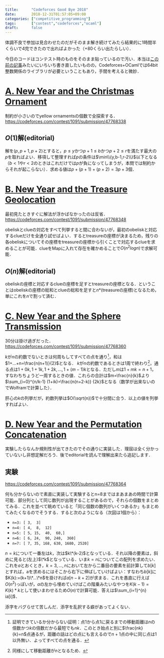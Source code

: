 ```yaml
---
title:      "Codeforces Good Bye 2018"
date:       2018-12-31T01:57:05+09:00
categories: ["competitive_programming"]
tags:       ["contest","codeforces","ocaml"]
draft:      false
---
```


体調不良で参加は見合わせたのだがそのまま解き続けてみたら結果的に1時間半くらいで4完できたので出ればよかった（+80くらい出たらしい）．

今日のコードはコンテスト時のものをそのまま貼っているので汚い．本当は[この前の記事](/posts/cf_edu_057)みたいにいちいち書き直したいものの，Codeforces+OCamlでは64bit整数関係のライブラリが必要ということもあり，手間を考えると微妙．

# [A. New Year and the Christmas Ornament](https://codeforces.com/contest/1091/problem/A)

制約が小さいのでyellow ornamentsの個数で全探索する． https://codeforces.com/contest/1091/submission/47768338

## $O(1)$解(editorial)

解を$(p,p+1,p+2)$とすると，$p \le y$かつ$p+1 \le b$かつ$p+2 \le r$を満たす最大の$p$を取ればよい．移項して整理すれば$p$の条件は$\min\\{y,b-1,r-2\\}$以下となる（$b<1$や$r<2$のときはこれだけでは$p$が負になってしまうが，本問では制約からそれが起こらない）．求める値は$p+(p+1)+(p+2)=3p+3$個．

# [B. New Year and the Treasure Geolocation](https://codeforces.com/contest/1091/problem/B)

最初見たときすぐに解法が浮かばなかったのは反省． https://codeforces.com/contest/1091/submission/47768348

obeliskとclueの対応をすべて列挙すると間に合わないが，最初のobeliskと対応するclueだけを全通り試せばよい．するとtreasureの座標が決まるため，残りの各obeliskについてその座標をtreasureの座標から引くことで対応するclueを求めることが可能．clueをMapに入れて存在を確かめることで$O(n^2 logn)$で求解可能．

## $O(n)$解(editorial)

obeliskの座標と対応するclueの座標を足すとtreasureの座標となる．ということはobeliskの座標の総和とclueの総和を足すと$n*$(treasureの座標)となるため，単にこれを$n$で割って済む．

# [C. New Year and the Sphere Transmission](https://codeforces.com/contest/1091/problem/C)

30分は掛け過ぎだった． https://codeforces.com/contest/1091/submission/47768360

$k$が$n$の約数でないときは何周もしてすべての点を通り[^hoge]，和は$1+...+n=\frac{n(n+1)}{2}$となる．
$k$が$n$の約数であるときは1周で終わり[^fugapiyo]，通る点は$1+0k,1+1k,1+2k,...,1+(m-1)k$となる．ただし$m$は$1+mk=n+1$，すなわちちょうど一周するときの値．これらの合計は$m=\frac{n}{k}$より$\sum_{i=0}^{n/k-1} (1+ik)=\frac{n(n+2-k)} {2k}$となる（数学が出来ないのでWolframで計算した）．

[^hoge]: 証明できているか分からない証明：点$1$から点$1$に戻るまでの移動距離は$n$の倍数かつ$k$の倍数だから最短でも$nk$．このとき始点と別に$\frac{nk}{k}=n$点通るが，距離の話はどの点にも言えるので$n+1$点の中に同じ点は$1$以外無い．よってすべての点を通る．

[^fugapiyo]: 同様にして移動距離が$n$となるため．

肝心の$k$の列挙だが，約数列挙は$O(\sqrt{n})$で十分間に合う．以上の値を列挙すればよい．

# [D. New Year and the Permutation Concatenation](https://codeforces.com/contest/1091/problem/D)

実験したらなんか規則性が出てきたのでその通りに実装した．理屈は全く分かっていないし非想定解だろう．後でeditorialを読んで理解出来たら追記します．

## 実験

https://codeforces.com/contest/1091/submission/47768364

何も分からないので素直に実装して実験するとn=8まではまあまあの時間で計算可能．部分列として同じ数列が出現することがあるので，それらの個数をまとめてみる．これを並べて眺めていると「同じ個数の数列がいくつあるか」もまとめてみたくなるのでそうする．すると次のようになる（次図は1個から）：

* `n=3: [ 3,  3]`
* `n=4: [ 4,  8,  12]`
* `n=5: [ 5, 15,  40,  60,]`
* `n=6: [ 6, 24,  90, 240,  360]`
* `n=7: [ 7, 35, 168, 630, 1680, 2520]`

$n=k$について一番左は$k$，次は$k\*(k-2)$となっている．それ以降の要素は，斜めに見ると(左上)$\*k$となっている．いま$k=n$についてこの配列を求めたい．これを$a$とおくとき，$k=3,...,n$において左から二番目の要素を前計算して$b[k]$とすれば，aを求めるにはそこから右下に伸ばしていけばよい：すなわち$b[k]$に$K(k):=(k+1)\*...\*n$を掛ければ$a[n-k+2]$が求まる．これを愚直に行えば$O(n^2)$っぽいが，$a$の左から埋めていけばこの階乗みたいなやつを$K(k-1)=K(k)*k$として使いまわせるため$O(n)$で計算可能．答えは$\sum_{i=1}^{n} ia[i]$．

添字をバグらせて苦しんだ．添字を乱択する癖があってよくない．

<!-- [^rv]: あるいは右からでも$K(k+1)=\frac{K(k)}{k+1}$を使えば逆元で求まったりするのかしら． -->



